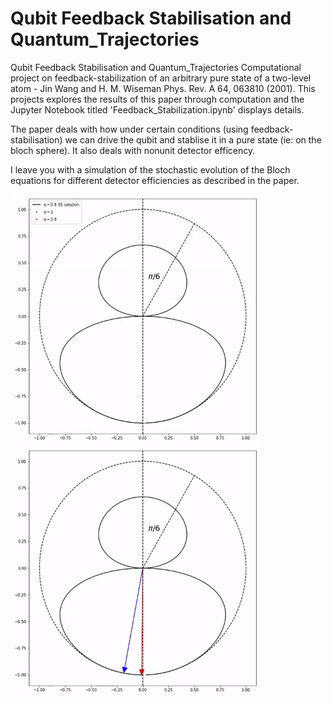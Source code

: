 # Qubit Feedback Stabilisation and Quantum_Trajectories
Qubit Feedback Stabilisation and Quantum_Trajectories Computational project on feedback-stabilization of an arbitrary pure state of a two-level atom - Jin Wang and H. M. Wiseman Phys. Rev. A 64, 063810 (2001). This projects explores the results of this paper through computation and the Jupyter Notebook titled 'Feedback_Stabilization.ipynb' displays details. 

The paper deals with how under certain conditions (using feedback-stabilisation) we can drive the qubit and stablise it in a pure state (ie: on the bloch sphere). It also deals with nonunit detector efficency.

I leave you with a simulation of the stochastic evolution of the Bloch equations for different detector efficiencies as described in the paper.

<img src="https://github.com/diagonal-hamiltonian/Qubit_Feedback-Stabilisation_and_Quantum_Trajectories/blob/main/imgs/Stochastic_BS_evolution.gif" width="400" height="400" /><img src="https://github.com/diagonal-hamiltonian/Qubit_Feedback-Stabilisation_and_Quantum_Trajectories/blob/main/imgs/Stochastic_BS_evolution_Arrows.gif" width="400" height="400" />
